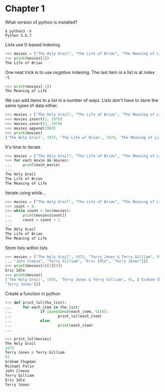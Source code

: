 # Chapter 1
What version of python is installed?
```
$ python3 -V
Python 3.6.7
```
Lists use 0-based indexing.
```python
>>> movies = ["The Holy Grail", "The Life of Brian", "The Meaning of Life"]
>>> print(movies[1])
The Life of Brian
```
One neat trick is to use _negative_ indexing. The last item in a list is at
index -1.
```python
>>> print(movies[-1])
The Meaning of Life
```
We can add items to a list in a number of ways. Lists don't have to store the
same types of data either.
```python
>>> movies = ["The Holy Grail", "The Life of Brian", "The Meaning of Life"]
>>> movies.insert(1, 1975)
>>> movies.insert(3, 1979)
>>> movies.append(1983)
>>> print(movies)
['The Holy Grail', 1975, 'The Life of Brian', 1979, 'The Meaning of Life', 1983]
```
It's time to iterate
```python
>>> movies = ["The Holy Grail", "The Life of Brian", "The Meaning of Life"]
>>> for each_movie in movies:
...     print(each_movie)
... 
The Holy Grail
The Life of Brian
The Meaning of Life
```
Iterate using while...
```python
>>> movies = ["The Holy Grail", "The Life of Brian", "The Meaning of Life"]
>>> count = 0
>>> while count < len(movies):
...     print(movies[count])
...     count = count + 1
... 
The Holy Grail
The Life of Brian
The Meaning of Life
```
Store lists within lists
```python
>>> movies = ["The Holy Grail", 1975, "Terry Jones & Terry Gilliam", 91, ["Graham Chapman", ["Michael Palin",
... "John Cleese", "Terry Gilliam", "Eric Idle", "Terry Jones"]]]
>>> print(movies[4][1][3])
Eric Idle
>>> print(movies)
['The Holy Grail', 1975, 'Terry Jones & Terry Gilliam', 91, ['Graham Chapman', ['Michael Palin', 'John Cleese', 'Terry Gilliam', 'Eric Idle', 
'Terry Jones']]]
```
Create a function in python
```python
>>> def print_lol(the_list):
...     for each_item in the_list:
...             if isinstance(each_item, list):
...                     print_lol(each_item)
...             else:
...                     print(each_item)
... 
```
```python
>>> print_lol(movies)
The Holy Grail
1975
Terry Jones & Terry Gilliam
91
Graham Chapman
Michael Palin
John Cleese
Terry Gilliam
Eric Idle
Terry Jones
```
